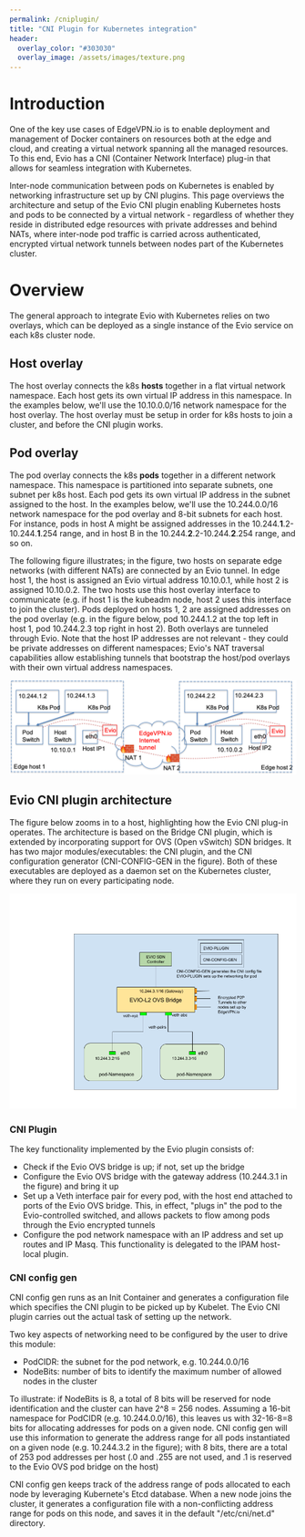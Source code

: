 ```yaml
---
permalink: /cniplugin/
title: "CNI Plugin for Kubernetes integration"
header:
  overlay_color: "#303030"
  overlay_image: /assets/images/texture.png
---
```


# <i class="fas fa-cubes"></i> Introduction

One of the key use cases of EdgeVPN.io is to enable deployment and management of Docker containers on resources both at the edge and cloud, and creating a virtual network spanning all the managed resources. To this end, Evio has a CNI (Container Network Interface) plug-in that allows for seamless integration with Kubernetes.

Inter-node communication between pods on Kubernetes is enabled by networking infrastructure set up by CNI plugins. This page overviews the architecture and setup of the Evio CNI plugin enabling Kubernetes hosts and pods to be connected by a virtual network - regardless of whether they reside in distributed edge resources with private addresses and behind NATs, where inter-node pod traffic is carried across authenticated, encrypted virtual network tunnels between nodes part of the Kubernetes cluster. 

# <i class="fas fa-cubes"></i> Overview

The general approach to integrate Evio with Kubernetes relies on two overlays, which can be deployed as a single instance of the Evio service on each k8s cluster node. 

## Host overlay

The host overlay connects the k8s **hosts** together in a flat virtual network namespace. Each host gets its own virtual IP address in this namespace. In the examples below, we'll use the 10.10.0.0/16 network namespace for the host overlay. The host overlay must be setup in order for k8s hosts to join a cluster, and before the CNI plugin works.

## Pod overlay

The pod overlay connects the k8s **pods** together in a different network namespace. This namespace is partitioned into separate subnets, one subnet per k8s host. Each pod gets its own virtual IP address in the subnet assigned to the host. In the examples below, we'll use the 10.244.0.0/16 network namespace for the pod overlay and 8-bit subnets for each host. For instance, pods in host A might be assigned addresses in the 10.244.__**1**__.2-10.244.__**1**__.254 range, and in host B in the 10.244.__**2**__.2-10.244.__**2**__.254 range, and so on.

The following figure illustrates; in the figure, two hosts on separate edge networks (with different NATs) are connected by an Evio tunnel. In edge host 1, the host is assigned an Evio virtual address 10.10.0.1, while host 2 is assigned 10.10.0.2. The two hosts use this host overlay interface to communicate (e.g. if host 1 is the kubeadm node, host 2 uses this interface to join the cluster). Pods deployed on hosts 1, 2 are assigned addresses on the pod overlay (e.g. in the figure below, pod 10.244.1.2 at the top left in host 1, pod 10.244.2.3 top right in host 2). Both overlays are tunneled through Evio. Note that the host IP addresses are not relevant - they could be private addresses on different namespaces; Evio's NAT traversal capabilities allow establishing tunnels that bootstrap the host/pod overlays with their own virtual address namespaces.

![Overview of EdgeVPN.io Kubernetes integration](/assets/images/evio-cni-overview_2.png)

## Evio CNI plugin architecture

The figure below zooms in to a host, highlighting how the Evio CNI plug-in operates. The architecture is based on the Bridge CNI plugin, which is extended by incorporating support for OVS (Open vSwitch) SDN bridges. It has two major modules/executables: the CNI plugin, and the CNI configuration generator (CNI-CONFIG-GEN in the figure). Both of these executables are deployed as a daemon set on the Kubernetes cluster, where they run on every participating node.

![Overview of EdgeVPN.io CNI plug-in](/assets/images/evio-cni-host_2.png)

### CNI Plugin

The key functionality implemented by the Evio plugin consists of:

* Check if the Evio OVS bridge is up; if not, set up the bridge
* Configure the Evio OVS bridge with the gateway address (10.244.3.1 in the figure) and bring it up
* Set up a Veth interface pair for every pod, with the host end attached to ports of the Evio OVS bridge. This, in effect, "plugs in" the pod to the Evio-controlled switched, and allows packets to flow among pods through the Evio encrypted tunnels
* Configure the pod network namespace with an IP address and set up routes and IP Masq. This functionality is delegated to the IPAM host-local plugin.

### CNI config gen

CNI config gen runs as an Init Container and generates a configuration file which specifies the CNI plugin to be picked up by Kubelet. The Evio CNI plugin carries out the actual task of setting up the network.

Two key aspects of networking need to be configured by the user to drive this module:

* PodCIDR: the subnet for the pod network, e.g. 10.244.0.0/16
* NodeBits: number of bits to identify the maximum number of allowed nodes in the cluster

To illustrate: if NodeBits is 8, a total of 8 bits will be reserved for node identification and the cluster can have 2^8 = 256 nodes. Assuming a 16-bit namespace for PodCIDR (e.g. 10.244.0.0/16), this leaves us with 32-16-8=8 bits for allocating addresses for pods on a given node. CNI config gen will use this information to generate the address range for all pods instantiated on a given node (e.g. 10.244.3.2 in the figure); with 8 bits, there are a total of 253 pod addresses per host (.0 and .255 are not used, and .1 is reserved to the Evio OVS pod bridge on the host)

CNI config gen keeps track of the address range of pods allocated to each node by leveraging Kubernete's Etcd database. When a new node joins the cluster, it generates a configuration file with a non-conflicting address range for pods on this node, and saves it in the default "/etc/cni/net.d" directory.

